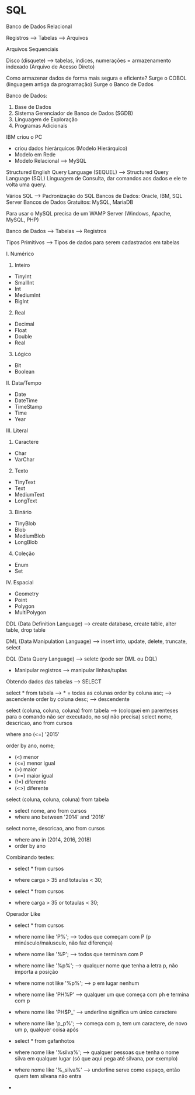 # SQL

Banco de Dados Relacional

Registros --> Tabelas --> Arquivos

Arquivos Sequenciais

Disco (disquete) --> tabelas, índices, numerações = armazenamento indexado (Arquivo de Acesso Direto)

Como armazenar dados de forma mais segura e eficiente?
Surge o COBOL (linguagem antiga da programação)
Surge o Banco de Dados

Banco de Dados:
1. Base de Dados
2. Sistema Gerenciador de Banco de Dados (SGDB)
3. Linguagem de Exploração
4. Programas Adicionais

IBM criou o PC
- criou dados hierárquicos (Modelo Hierárquico)
- Modelo em Rede
- Modelo Relacional --> MySQL

Structured English Query Language (SEQUEL) --> Structured Query Language (SQL)
Linguagem de Consulta, dar comandos aos dados e ele te volta uma query.

Vários SQL --> Padronização do SQL
Bancos de Dados: Oracle, IBM, SQL Server
Bancos de Dados Gratuitos: MySQL, MariaDB

Para usar o MySQL precisa de um WAMP Server (Windows, Apache, MySQL, PHP)

Banco de Dados --> Tabelas --> Registros

Tipos Primitivos --> Tipos de dados para serem cadastrados em tabelas

I. Numérico
1. Inteiro
- TinyInt
- SmallInt
- Int
- MediumInt
- BigInt
2. Real
- Decimal
- Float
- Double
- Real
3. Lógico
- Bit
- Boolean

II. Data/Tempo
- Date
- DateTime
- TimeStamp
- Time
- Year

III. Literal
1. Caractere
- Char
- VarChar
2. Texto
- TinyText
- Text
- MediumText
- LongText
3. Binário
- TinyBlob
- Blob
- MediumBlob
- LongBlob
4. Coleção
- Enum
- Set

IV. Espacial
- Geometry
- Point
- Polygon
- MultiPolygon

DDL (Data Definition Language) --> create database, create table, alter table, drop table

DML (Data Manipulation Language) --> insert into, update, delete, truncate, select

DQL (Data Query Language) --> seletc (pode ser DML ou DQL)

- Manipular registros --> manipular linhas/tuplas

Obtendo dados das tabelas --> SELECT

select * from tabela --> * = todas as colunas
order by coluna asc; --> ascendente
order by coluna desc; --> descendente


select (coluna, coluna, coluna) from tabela --> (coloquei em parenteses para o comando não ser executado, no sql não precisa)
select nome, descricao, ano from cursos

where ano (<=) '2015'

order by ano, nome;
- (<) menor
- (<=) menor igual
- (>) maior
- (>=) maior igual
- (!=) diferente
- (<>) diferente

select (coluna, coluna, coluna) from tabela
- select nome, ano from cursos
- where ano between '2014' and '2016'

select nome, descricao, ano from cursos
- where ano in (2014, 2016, 2018)
- order by ano

Combinando testes:
- select * from cursos
- where carga > 35 and totaulas < 30;

- select * from cursos
- where carga > 35 or totaulas < 30;

Operador Like

- select * from cursos
- where nome like 'P%'; --> todos que começam com P (p minúsculo/maíusculo, não faz diferença)
- where nome like '%P'; --> todos que terminam com P
- where nome like '%p%'; --> qualquer nome que tenha a letra p, não importa a posição
- where nome not like '%p%'; --> p em lugar nenhum
- where nome like 'PH%P' --> qualquer um que começa com ph e termina com p
- where nome like 'PH$P_' --> underline significa um único caractere
- where nome like 'p_p%'; --> começa com p, tem um caractere, de novo um p, qualquer coisa após

- select * from gafanhotos
- where nome like '%silva%'; --> qualquer pessoas que tenha o nome silva em qualquer lugar (só que aqui pega até silvana, por exemplo)
- where nome like '%_silva%' --> underline serve como espaço, então quem tem silvana não entra
- 
